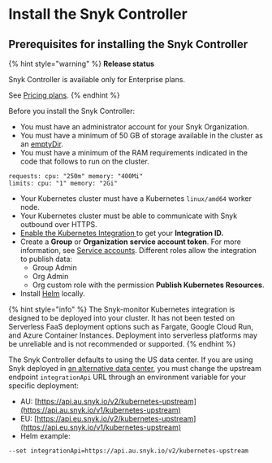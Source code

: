 # Install the Snyk Controller

## Prerequisites for installing the Snyk Controller

{% hint style="warning" %}
**Release status**

Snyk Controller is available only for Enterprise plans.

See [Pricing plans](https://snyk.io/plans).
{% endhint %}

Before you install the Snyk Controller:

* You must have an administrator account for your Snyk Organization.
* You must have a minimum of 50 GB of storage available in the cluster as an [emptyDir](https://kubernetes.io/docs/concepts/storage/volumes/#emptydir).
* You must have a minimum of the RAM requirements indicated in the code that follows to run on the cluster.

```
requests: cpu: "250m" memory: "400Mi"
limits: cpu: "1" memory: "2Gi"
```

* Your Kubernetes cluster must have a Kubernetes `linux/amd64` worker node.
* Your Kubernetes cluster must be able to communicate with Snyk outbound over HTTPS.
* [Enable the Kubernetes Integration ](../kubernetes-integration/overview-of-kubernetes-integration/enable-the-kubernetes-integration.md)to get your **Integration ID.**
* Create a **Group** or **Organization** **service account token**. For more information, see [Service accounts](../../../enterprise-setup/service-accounts/). Different roles allow the integration to publish data:
  * Group Admin
  * Org Admin
  * Org custom role with the permission **Publish Kubernetes Resources**.
* Install [Helm](https://helm.sh/docs/intro/install/) locally.

{% hint style="info" %}
The Snyk-monitor Kubernetes integration is designed to be deployed into your cluster. It has not been tested on Serverless FaaS deployment options such as Fargate, Google Cloud Run, and Azure Container Instances. Deployment into serverless platforms may be unreliable and is not recommended or supported.
{% endhint %}

The Snyk Controller defaults to using the US data center. If you are using Snyk deployed in [an alternative data center](../../../working-with-snyk/regional-hosting-and-data-residency.md), you must change the upstream endpoint `integrationApi` URL through an environment variable for your specific deployment:

* AU: [https://api.au.snyk.io/v2/kubernetes-upstream](https://api.au.snyk.io/v1/kubernetes-upstream)
* EU: [https://api.eu.snyk.io/v2/kubernetes-upstream](https://api.eu.snyk.io/v1/kubernetes-upstream)
* Helm example:

```
--set integrationApi=https://api.au.snyk.io/v2/kubernetes-upstream
```
